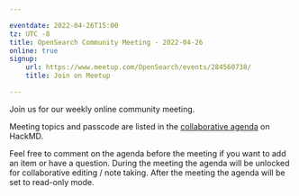 ```yaml
---

eventdate: 2022-04-26T15:00
tz: UTC -8
title: OpenSearch Community Meeting - 2022-04-26
online: true
signup:
    url: https://www.meetup.com/OpenSearch/events/284560738/
    title: Join on Meetup

---
```


Join us for our weekly online community meeting.

Meeting topics and passcode are listed in the [collaborative agenda](https://hackmd.io/@HmdZWaVnQU6M8icdvC5TwQ/H1fmkDK-9) on HackMD.

Feel free to comment on the agenda before the meeting if you want to add an item or have a question.
During the meeting the agenda will be unlocked for collaborative editing / note taking. After the meeting the agenda will be set to read-only mode.
